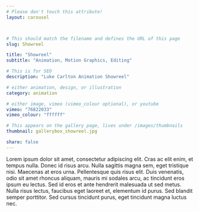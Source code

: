 ```yaml
---
# Please don't touch this attribute!
layout: carousel



# This should match the filename and defines the URL of this page
slug: Showreel

title: "Showreel"
subtitle: "Animation, Motion Graphics, Editing"

# This is for SEO
description: "Luke Carlton Animation Showreel"

# either animation, design, or illustration
category: animation

# either image, vimeo (vimeo_colour optional), or youtube
vimeo: "76822033"
vimeo_colour: "ffffff"

# This appears on the gallery page, lives under /images/thumbnails
thumbnail: gallerybox_showreel.jpg

share: false
---
```


Lorem ipsum dolor sit amet, consectetur adipiscing elit. Cras ac elit enim, et tempus nulla. Donec id risus arcu. Nulla sagittis magna sem, eget tristique nisi. Maecenas at eros urna. Pellentesque quis risus elit. Duis venenatis, odio sit amet rhoncus aliquam, mauris mi sodales arcu, ac tincidunt eros ipsum eu lectus. Sed id eros et ante hendrerit malesuada ut sed metus. Nulla risus lectus, faucibus eget laoreet et, elementum id purus. Sed blandit semper porttitor. Sed cursus tincidunt purus, eget tincidunt magna luctus nec.

